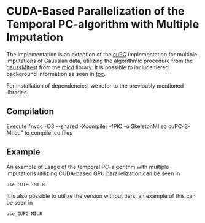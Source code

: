# CUDA-Based Parallelization of the Temporal PC-algorithm with Multiple Imputation
The implementation is an extention of the [cuPC](https://github.com/LIS-Laboratory/cupc/tree/master) implementation for multiple imputations of Gaussian data, utilizing the algorithmic procedure from the [gaussMItest](https://github.com/bips-hb/micd/blob/master/R/gaussMItest.R) from the [micd](https://github.com/bips-hb/micd/) library.
It is possible to include tiered background information as seen in [tpc](https://github.com/bips-hb/tpc). 

For installation of dependencies, we refer to the previously mentioned libraries.

## Compilation 
Execute "nvcc -O3 --shared -Xcompiler -fPIC -o SkeletonMI.so cuPC-S-MI.cu" to compile .cu files

## Example
An example of usage of the temporal PC-algorithm with multiple imputations utilizing CUDA-based GPU parallelization can be seen in
```
use_CUTPC-MI.R
```
It is also possible to utilize the version without tiers, an example of this can be seen in 
```
use_CUPC-MI.R
```
